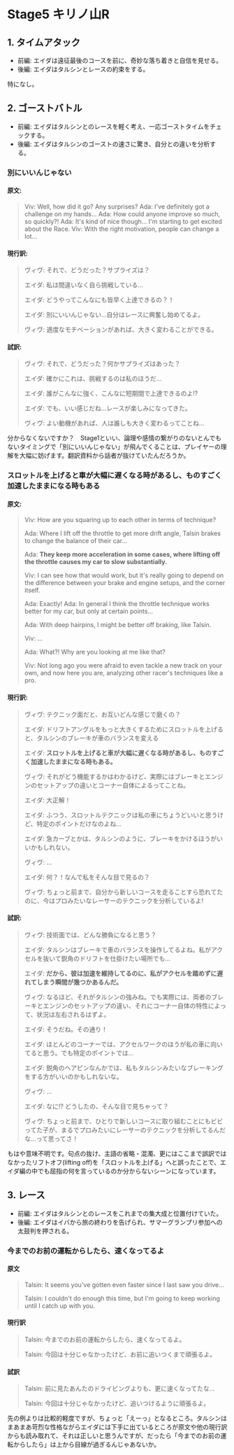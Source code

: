# Stage5 キリノ山R

## 1. タイムアタック

* 前編: エイダは遠征最後のコースを前に、奇妙な落ち着きと自信を見せる。
* 後編: エイダはタルシンとレースの約束をする。

特になし。

## 2. ゴーストバトル

* 前編: エイダはタルシンとのレースを軽く考え、一応ゴーストタイムをチェックする。
* 後編: エイダはタルシンのゴーストの速さに驚き、自分との違いを分析する。

### 別にいいんじゃない

#### 原文:

> Viv: Well, how did it go? Any surprises? Ada: I've definitely got a challenge on my hands... Ada: How could anyone improve so much, so quickly?! Ada: It's kind of nice though... I'm starting to get excited about the Race. Viv: With the right motivation, people can change a lot...

#### 現行訳:

> ヴィヴ: それで、どうだった？サプライズは？
>
> エイダ: 私は間違いなく自ら挑戦している...
>
> エイダ: どうやってこんなにも皆早く上達できるの？！
>
> エイダ: 別にいいんじゃない...自分はレースに興奮し始めてるよ。
>
> ヴィヴ: 適度なモチベーションがあれば、大きく変わることができる。

#### 試訳:

> ヴィヴ: それで、どうだった？何かサプライズはあった？
>
> エイダ: 確かにこれは、挑戦するのは私のほうだ…
>
> エイダ: 誰がこんなに強く、こんなに短期間で上達できるのよ!?
>
> エイダ: でも、いい感じだね…レースが楽しみになってきた。
>
> ヴィヴ: よい動機があれば、人は誰しも大きく変わるってことね…

分からなくないですか？　Stage1といい、論理や感情の繋がりのないとんでもないタイミングで「別にいいんじゃない」が飛んでくることは、プレイヤーの理解を大幅に妨げます。翻訳資料から話者が抜けていたんだろうか。

### スロットルを上げると車が大幅に遅くなる時があるし、ものすごく加速したままになる時もある

#### 原文:

> Viv: How are you squaring up to each other in terms of technique?
>
> Ada: Where I lift off the throttle to get more drift angle, Talsin brakes to change the balance of their car...
>
> Ada: **They keep more acceleration in some cases, where lifting off the throttle causes my car to slow substantially.**
>
> Viv: I can see how that would work, but it's really going to depend on the difference between your brake and engine setups, and the corner itself.
>
> Ada: Exactly! Ada: In general I think the throttle technique works better for my car, but only at certain points...
>
> Ada: With deep hairpins, I might be better off braking, like Talsin.
>
> Viv: ...
>
> Ada: What?! Why are you looking at me like that?
>
> Viv: Not long ago you were afraid to even tackle a new track on your own, and now here you are, analyzing other racer's techniques like a pro.

#### 現行訳:

> ヴィヴ: テクニック面だと、お互いどんな感じで磨くの？
>
> エイダ: ドリフトアングルをもっと大きくするためにスロットルを上げると、タルシンのブレーキが車のバランスを変える
>
> エイダ: **スロットルを上げると車が大幅に遅くなる時があるし、ものすごく加速したままになる時もある。**
>
> ヴィヴ: それがどう機能するかはわかるけど、実際にはブレーキとエンジンのセットアップの違いとコーナー自体によるってことね。
>
> エイダ: 大正解！
>
> エイダ: ふつう、スロットルテクニックは私の車にちょうどいいと思うけど、特定のポイントだけなのよね...
>
> エイダ: 急カーブとかは、タルシンのように、ブレーキをかけるほうがいいかもしれない。
>
> ヴィヴ: ...
>
> エイダ: 何？！なんで私をそんな目で見るの？
>
> ヴィヴ: ちょっと前まで、自分から新しいコースを走ることすら恐れてたのに、今はプロみたいなレーサーのテクニックを分析しているよ!

#### 試訳:

> ヴィヴ: 技術面では、どんな勝負になると思う？
>
> エイダ: タルシンはブレーキで車のバランスを操作してるよね。私がアクセルを抜いて鋭角のドリフトを仕掛けたい場所でも…
>
> エイダ: **だから、彼は加速を維持してるのに、私がアクセルを踏めずに遅れてしまう瞬間が幾つかあるんだ。**
>
> ヴィヴ: なるほど、それがタルシンの強みね。でも実際には、両者のブレーキとエンジンのセットアップの違い、それにコーナー自体の特性によって、状況は左右されるはずよ。
>
> エイダ: そうだね。その通り！
>
> エイダ: ほとんどのコーナーでは、アクセルワークのほうが私の車に向いてると思う。でも特定のポイントでは…
>
> エイダ: 鋭角のヘアピンなんかでは、私もタルシンみたいなブレーキングをする方がいいのかもしれないな。
>
> ヴィヴ: …
>
> エイダ: なに!? どうしたの、そんな目で見ちゃって？
>
> ヴィヴ: ちょっと前まで、ひとりで新しいコースに取り組むことにもビビってた子が、まるでプロみたいにレーサーのテクニックを分析してるんだな…って思ってさ！

もはや意味不明です。句点の抜け、主語の省略・混濁、更にはここまで誤訳ではなかったリフトオフ(lifting off)を「スロットルを上げる」へと誤ったことで、エイダ編の中でも屈指の何を言っているのか分からないシーンになっています。

## 3. レース

* 前編: エイダはタルシンとのレースをこれまでの集大成と位置付けていた。
* 後編: エイダはイバから旅の終わりを告げられ、サマーグランプリ参加への太鼓判を押される。

### 今までのお前の運転からしたら、速くなってるよ

#### 原文

> Talsin: It seems you've gotten even faster since I last saw you drive...
>
> Talsin: I couldn't do enough this time, but I'm going to keep working until I catch up with you.

#### 現行訳

> Talsin: 今までのお前の運転からしたら、速くなってるよ。
>
> Talsin: 今回は十分じゃなかったけど、お前に追いつくまで頑張るよ。

#### 試訳

> Talsin: 前に見たあんたのドライビングよりも、更に速くなってたな…
>
> Talsin: 今回は十分じゃなかったけど、追いつけるように頑張るよ。

先の例よりは比較的軽度ですが、ちょっと「えーっ」となるところ。タルシンはまあまあ苛烈な性格ながらエイダには下手に出ているところが原文や他の現行訳からも読み取れて、それは正しいと思うんですが、だったら「今までのお前の運転からしたら」は上から目線が過ぎるんじゃあないか。
